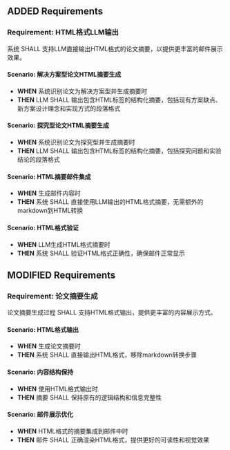 ## ADDED Requirements

### Requirement: HTML格式LLM输出
系统 SHALL 支持LLM直接输出HTML格式的论文摘要，以提供更丰富的邮件展示效果。

#### Scenario: 解决方案型论文HTML摘要生成
- **WHEN** 系统识别论文为解决方案型并生成摘要时
- **THEN** LLM SHALL 输出包含HTML标签的结构化摘要，包括现有方案缺点、新方案设计理念和实现方式的段落格式

#### Scenario: 探究型论文HTML摘要生成
- **WHEN** 系统识别论文为探究型并生成摘要时
- **THEN** LLM SHALL 输出包含HTML标签的结构化摘要，包括探究问题和实验结论的段落格式

#### Scenario: HTML摘要邮件集成
- **WHEN** 生成邮件内容时
- **THEN** 系统 SHALL 直接使用LLM输出的HTML格式摘要，无需额外的markdown到HTML转换

#### Scenario: HTML格式验证
- **WHEN** LLM生成HTML格式摘要时
- **THEN** 系统 SHALL 验证HTML格式正确性，确保邮件正常显示

## MODIFIED Requirements

### Requirement: 论文摘要生成
论文摘要生成过程 SHALL 支持HTML格式输出，提供更丰富的内容展示方式。

#### Scenario: HTML格式输出
- **WHEN** 生成论文摘要时
- **THEN** 系统 SHALL 直接输出HTML格式，移除markdown转换步骤

#### Scenario: 内容结构保持
- **WHEN** 使用HTML格式输出时
- **THEN** 摘要 SHALL 保持原有的逻辑结构和信息完整性

#### Scenario: 邮件展示优化
- **WHEN** HTML格式的摘要集成到邮件中时
- **THEN** 邮件 SHALL 正确渲染HTML格式，提供更好的可读性和视觉效果